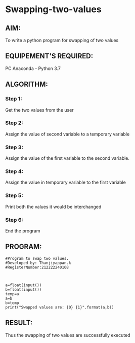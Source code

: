 # Swapping-two-values
## AIM:
To write a python program for swapping of two values
## EQUIPEMENT'S REQUIRED: 
PC
Anaconda - Python 3.7
## ALGORITHM: 
### Step 1:
Get the two values from the user
### Step 2: 
Assign the value of second variable to a temporary variable 
### Step 3: 
Assign the value of the first variable to the second variable.
### Step 4:  
Assign the value in temporary variable to the first variable
### Step 5: 
Print both the values it would be interchanged
### Step 6: 
End the program
## PROGRAM:
```
#Program to swap two values.
#Developed by: Thanjiyappan.k
#RegisterNumber:212222240108



a=float(input())
b=float(input())
temp=a
a=b
b=temp
print("Swapped values are: {0} {1}".format(a,b))
```
## RESULT:
Thus the swapping of two values are successfully executed




